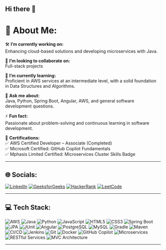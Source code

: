 ## Hi there 👋

# 👋 About Me:

🛠️ **I’m currently working on:**  
Enhancing cloud-based solutions and developing microservices with Java.

🤝 **I’m looking to collaborate on:**  
Full-stack projects

🌱 **I’m currently learning:**  
Proficient in AWS services at an intermediate level, with a solid foundation in Data Structures and Algorithms.

💬 **Ask me about:**  
Java, Python, Spring Boot, Angular, AWS, and general software development questions.

⚡ **Fun fact:**  
Passionate about problem-solving and continuous learning in software development.

🏅 **Certifications:**  
✅ AWS Certified Developer – Associate (Completed)<br>
✅ Microsoft Certified: GitHub Copilot Fundamentals<br>
✅ Mphasis Limited Certified: Microservices Cluster Skills Badge

---

## 🌐 Socials:

[![LinkedIn](https://img.shields.io/badge/LinkedIn-0077B5?style=for-the-badge&logo=linkedin&logoColor=white)](https://linkedin.com/) 
[![GeeksforGeeks](https://img.shields.io/badge/GeeksforGeeks-0F9D58?style=for-the-badge&logo=geeksforgeeks&logoColor=white)](https://www.geeksforgeeks.org/) 
[![HackerRank](https://img.shields.io/badge/HackerRank-2EC866?style=for-the-badge&logo=hackerrank&logoColor=white)](https://www.hackerrank.com/)
[![LeetCode](https://img.shields.io/badge/LeetCode-FFA116?style=for-the-badge&logo=leetcode&logoColor=white)](https://leetcode.com/)


---

## 💻 Tech Stack:

![AWS](https://img.shields.io/badge/AWS-232F3E?style=for-the-badge&logo=amazon-aws&logoColor=white)
![Java](https://img.shields.io/badge/Java-007396?style=for-the-badge&logo=java&logoColor=white)
![Python](https://img.shields.io/badge/Python-3776AB?style=for-the-badge&logo=python&logoColor=white)
![JavaScript](https://img.shields.io/badge/JavaScript-F7DF1E?style=for-the-badge&logo=javascript&logoColor=black)
![HTML5](https://img.shields.io/badge/HTML5-E34F26?style=for-the-badge&logo=html5&logoColor=white)
![CSS3](https://img.shields.io/badge/CSS3-1572B6?style=for-the-badge&logo=css3&logoColor=white)
![Spring Boot](https://img.shields.io/badge/Spring%20Boot-6DB33F?style=for-the-badge&logo=spring-boot&logoColor=white)
![JPA](https://img.shields.io/badge/JPA-59666C?style=for-the-badge&logoColor=white)
![JUnit](https://img.shields.io/badge/JUnit-25A162?style=for-the-badge&logo=JUnit5&logoColor=white)
![Angular](https://img.shields.io/badge/Angular-DD0031?style=for-the-badge&logo=angular&logoColor=white)
![PostgreSQL](https://img.shields.io/badge/PostgreSQL-4169E1?style=for-the-badge&logo=postgresql&logoColor=white)
![MySQL](https://img.shields.io/badge/MySQL-4479A1?style=for-the-badge&logo=mysql&logoColor=white)
![Gradle](https://img.shields.io/badge/Gradle-02303A?style=for-the-badge&logo=gradle&logoColor=white)
![Maven](https://img.shields.io/badge/Maven-C71A36?style=for-the-badge&logo=apachemaven&logoColor=white)
![CI/CD](https://img.shields.io/badge/CI%2FCD-1E90FF?style=for-the-badge&logoColor=white)
![Jenkins](https://img.shields.io/badge/Jenkins-D24939?style=for-the-badge&logo=jenkins&logoColor=white)
![Git](https://img.shields.io/badge/Git-F05032?style=for-the-badge&logo=git&logoColor=white)
![Docker](https://img.shields.io/badge/Docker-2496ED?style=for-the-badge&logo=docker&logoColor=white)
![GitHub Copilot](https://img.shields.io/badge/GitHub%20Copilot-000000?style=for-the-badge&logo=githubcopilot&logoColor=white)
![Microservices](https://img.shields.io/badge/Microservices-FF6F00?style=for-the-badge&logoColor=white)
![RESTful Services](https://img.shields.io/badge/RESTful%20Services-005C97?style=for-the-badge&logoColor=white)
![MVC Architecture](https://img.shields.io/badge/MVC%20Architecture-800080?style=for-the-badge&logoColor=white)

<!-- Add more as needed -->

---

<!-- ### 📈 GitHub Stats (optional) -->
<!-- ![Your GitHub stats](https://github-readme-stats.vercel.app/api?username=Kumar-Mayur&show_icons=true&theme=radical)-->
```md



